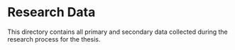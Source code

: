 # Research Data

This directory contains all primary and secondary data collected during the research process for the thesis.